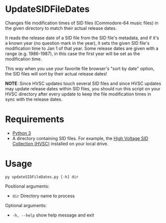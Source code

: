 # UpdateSIDFileDates

Changes file modification times of SID files (Commodore-64 music files) in the
given directory to match their actual release dates.

It reads the release date of a SID file from the SID file's metadata, and if
it's a known year (no question mark in the year), it sets the given SID file's
modification time to Jan 1 of that year. Some release dates are given with a
range (e.g. 1986-1987), in this case the first year will be set as the
modification time.

This way when you use your favorite file browser's "sort by date" option, the
SID files will sort by their actual release dates!

__NOTE__: Since HVSC updates touch several SID files and since HVSC updates may
update release dates within SID files, you should run this script on your HVSC
directory after every update to keep the file modification times in sync with
the release dates.

# Requirements

- [Python 3](https://www.python.org/downloads/)
- A directory containing SID files. For example, the [High Voltage SID Collection (HVSC)](http://www.hvsc.de) installed on your local drive.

# Usage
`py updateSIDFileDates.py [-h] dir`

Positional arguments:
- `dir` Directory name to process

Optional arguments:
- `-h, --help`  show help message and exit